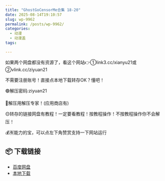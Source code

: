 ```yaml
---
title: "GhostGoCensorMe合集 18-20"
date: 2025-08-14T19:10:57
slug: wp-9962
permalink: /posts/wp-9962/
categories:
  - 动漫
  - 动漫盖
tags:

---
```


如果两个网盘都没有资源了，看这个网站👉①link3.cc/xianyu21或②vlink.cc/ziyuan21

不需要注册账号！直接点本地下载转存OK？懂吧！

🟢解压密码:ziyuan21

🔵解压用解压专家！(应用商店有)

🟡转存的链接网盘有教程！一定要看教程！按教程操作！不按教程操作你不会解压！

💰🈶能力的宝，可以点左下角赞赏支持一下网站运行

## 📦 下载链接
- [百度网盘](https://blziyuan21.com/pay-download/9962?key=d4f9eb6f41&down_id=0)
- [本地下载](https://blziyuan21.com/pay-download/9962?key=d4f9eb6f41&down_id=1)

